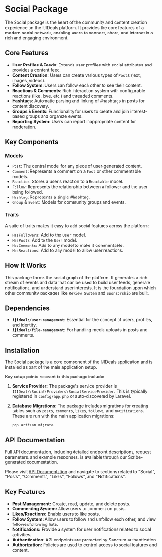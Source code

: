 # Social Package

The Social package is the heart of the community and content creation experience on the IJIDeals platform. It provides the core features of a modern social network, enabling users to connect, share, and interact in a rich and engaging environment.

## Core Features

-   **User Profiles & Feeds**: Extends user profiles with social attributes and provides a content feed.
-   **Content Creation**: Users can create various types of `Post`s (text, images, videos).
-   **Follow System**: Users can follow each other to see their content.
-   **Reactions & Comments**: Rich interaction system with configurable reactions (like, love, etc.) and threaded comments.
-   **Hashtags**: Automatic parsing and linking of #hashtags in posts for content discovery.
-   **Groups & Events**: Functionality for users to create and join interest-based groups and organize events.
-   **Reporting System**: Users can report inappropriate content for moderation.

## Key Components

### Models

-   `Post`: The central model for any piece of user-generated content.
-   `Comment`: Represents a comment on a `Post` or other commentable models.
-   `Reaction`: Stores a user's reaction to a `Reactable` model.
-   `Follow`: Represents the relationship between a follower and the user being followed.
-   `Hashtag`: Represents a single #hashtag.
-   `Group` & `Event`: Models for community groups and events.

### Traits

A suite of traits makes it easy to add social features across the platform:
-   `HasFollowers`: Add to the `User` model.
-   `HasPosts`: Add to the `User` model.
-   `HasComments`: Add to any model to make it commentable.
-   `HasReactions`: Add to any model to allow user reactions.

## How It Works

This package forms the social graph of the platform. It generates a rich stream of events and data that can be used to build user feeds, generate notifications, and understand user interests. It is the foundation upon which other community packages like `Review System` and `Sponsorship` are built.

## Dependencies

-   **`ijideals/user-management`**: Essential for the concept of users, profiles, and identity.
-   **`ijideals/file-management`**: For handling media uploads in posts and comments.

## Installation

The Social package is a core component of the IJIDeals application and is installed as part of the main application setup.

Key setup points relevant to this package include:

1.  **Service Provider:**
    The package's service provider is `IJIDeals\Social\Providers\SocialServiceProvider`. This is typically registered in `config/app.php` or auto-discovered by Laravel.

2.  **Database Migrations:**
    The package includes migrations for creating tables such as `posts`, `comments`, `likes`, `follows`, and `notifications`. These are run with the main application migrations:
    ```bash
    php artisan migrate
    ```

## API Documentation

Full API documentation, including detailed endpoint descriptions, request parameters, and example responses, is available through our Scribe-generated documentation.

Please visit [API Documentation](/docs) and navigate to sections related to "Social", "Posts", "Comments", "Likes", "Follows", and "Notifications".

## Key Features

*   **Post Management:** Create, read, update, and delete posts.
*   **Commenting System:** Allow users to comment on posts.
*   **Likes/Reactions:** Enable users to like posts.
*   **Follow System:** Allow users to follow and unfollow each other, and view follower/following lists.
*   **Notifications:** Provide a system for user notifications related to social activities.
*   **Authentication:** API endpoints are protected by Sanctum authentication.
*   **Authorization:** Policies are used to control access to social features and content.
```
